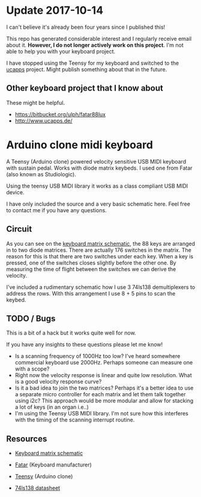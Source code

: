 # Update 2017-10-14

I can't believe it's already been four years since I published this!

This repo has generated considerable interest and I regularly receive
email about it. **However, I do not longer actively work on this
project**. I'm not able to help you with your keyboard project.


I have stopped using the Teensy for my keyboard and switched to
the [ucapps](http://www.ucapps.de/) project. Might publish something
about that in the future.

## Other keyboard project that I know about

These might be helpful.

* https://bitbucket.org/ulph/fatar88lux
* http://www.ucapps.de/


# Arduino clone midi keyboard

A Teensy (Arduino clone) powered velocity sensitive USB MIDI keyboard
with sustain pedal. Works with diode matrix keybeds. I used one from
Fatar (also known as Studiologic).

Using the teensy USB MIDI library it works as a class compliant USB
MIDI device.

I have only included the source and a very basic schematic here. Feel
free to contact me if you have any questions.

## Circuit

As you can see on
the
[keyboard matrix schematic](http://www.doepfer.de/DIY/Matrix_88.gif),
the 88 keys are arranged in to two diode matrices. There are actually
176 switches in the matrix. The reason for this is that there are two
switches under each key. When a key is pressed, one of the switches
closes slightly before the other one. By measuring the time of flight
between the switches we can derive the velocity.

I've included a rudimentary schematic how I use 3 74ls138
demultiplexers to address the rows. With this arrangement I use 8 + 5
pins to scan the keybed.


## TODO / Bugs


This is a bit of a hack but it works quite well for now.

If you have any insights to these questions please let me know!

* Is a scanning frequency of 1000Hz too low? I've heard somewhere
  commercial keyboard use 2000Hz. Perhaps someone can measure one with
  a scope?
* Right now the velocity response is linear and quite low
  resolution. What is a good velocity response curve?
* Is it a bad idea to join the two matrices? Perhaps it's a better
  idea to use a separate micro controller for each matrix and let them
  talk together using i2c? This approach would be more modular and
  allow for stacking a lot of keys (in an organ i.e..)
* I'm using the Teensy USB MIDI library. I'm not sure how this
  interferes with the timing of the scanning interrupt routine.



## Resources


* [Keyboard matrix schematic](http://www.doepfer.de/DIY/Matrix_88.gif)

* [Fatar](http://www.fatar.com/) (Keyboard manufacturer)

* [Teensy](http://www.pjrc.com/teensy/) (Arduino clone)

* [74ls138 datasheet](http://ecee.colorado.edu/~mcclurel/sn74ls138rev5.pdf)
